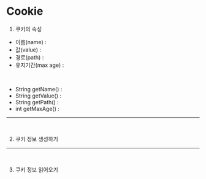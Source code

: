 Cookie
===

1. 쿠키의 속성
- 이름(name) : 
- 값(value) :
- 경로(path) :
- 유지기간(max age) :

<br>

- String getName() :
- String getValue() :
- String getPath() :
- int getMaxAge() :

***
<br>

2. 쿠키 정보 생성하기


***
<br>

3. 쿠키 정보 읽어오기
